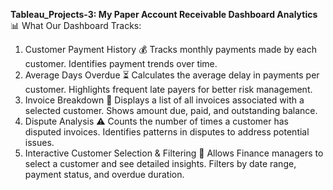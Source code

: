 **Tableau_Projects-3: My Paper Account Receivable Dashboard Analytics**
📊 What Our Dashboard Tracks:
1. Customer Payment History 💰
Tracks monthly payments made by each customer.
Identifies payment trends over time.
2. Average Days Overdue ⏳
Calculates the average delay in payments per customer.
Highlights frequent late payers for better risk management.
3. Invoice Breakdown 📑
Displays a list of all invoices associated with a selected customer.
Shows amount due, paid, and outstanding balance.
4. Dispute Analysis ⚠️
Counts the number of times a customer has disputed invoices.
Identifies patterns in disputes to address potential issues.
5. Interactive Customer Selection & Filtering 🎯
Allows Finance managers to select a customer and see detailed insights.
Filters by date range, payment status, and overdue duration.
